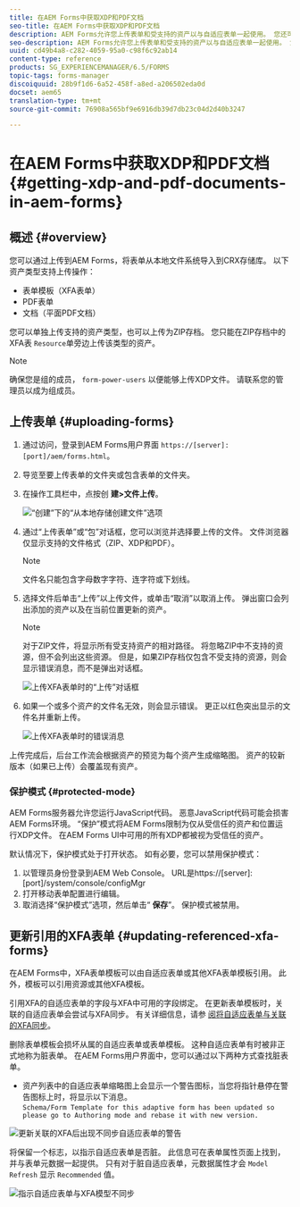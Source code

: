 ```yaml
---
title: 在AEM Forms中获取XDP和PDF文档
seo-title: 在AEM Forms中获取XDP和PDF文档
description: AEM Forms允许您上传表单和受支持的资产以与自适应表单一起使用。 您还可以批量上传表单和相关资源作为ZIP。
seo-description: AEM Forms允许您上传表单和受支持的资产以与自适应表单一起使用。 您还可以批量上传表单和相关资源作为ZIP。
uuid: cd49b4a8-c282-4059-95a0-c98f6c92ab14
content-type: reference
products: SG_EXPERIENCEMANAGER/6.5/FORMS
topic-tags: forms-manager
discoiquuid: 28b9f1d6-6a52-458f-a8ed-a206502eda0d
docset: aem65
translation-type: tm+mt
source-git-commit: 76908a565bf9e6916db39d7db23c04d2d40b3247

---
```



# 在AEM Forms中获取XDP和PDF文档{#getting-xdp-and-pdf-documents-in-aem-forms}

## 概述 {#overview}

您可以通过上传到AEM Forms，将表单从本地文件系统导入到CRX存储库。 以下资产类型支持上传操作：

* 表单模板（XFA表单）
* PDF表单
* 文档（平面PDF文档）

您可以单独上传支持的资产类型，也可以上传为ZIP存档。 您只能在ZIP存档中的XFA表 `Resource`单旁边上传该类型的资产。

>[!NOTE]
>
>确保您是组的成员， `form-power-users` 以便能够上传XDP文件。 请联系您的管理员以成为组成员。

## 上传表单 {#uploading-forms}

1. 通过访问，登录到AEM Forms用户界面 `https://[server]:[port]/aem/forms.html`。
1. 导览至要上传表单的文件夹或包含表单的文件夹。
1. 在操作工具栏中，点按创 **建>文件上传**。

   ![“创建”下的“从本地存储创建文件”选项](assets/step.png)

1. 通过“上传表单”或“包”对话框，您可以浏览并选择要上传的文件。 文件浏览器仅显示支持的文件格式（ZIP、XDP和PDF）。

   >[!NOTE]
   >
   >文件名只能包含字母数字字符、连字符或下划线。

1. 选择文件后单击“上传”以上传文件，或单击“取消”以取消上传。 弹出窗口会列出添加的资产以及在当前位置更新的资产。

   >[!NOTE]
   >
   >对于ZIP文件，将显示所有受支持资产的相对路径。 将忽略ZIP中不支持的资源，但不会列出这些资源。 但是，如果ZIP存档仅包含不受支持的资源，则会显示错误消息，而不是弹出对话框。

   ![上传XFA表单时的“上传”对话框](assets/upload-scr.png)

1. 如果一个或多个资产的文件名无效，则会显示错误。 更正以红色突出显示的文件名并重新上传。

   ![上传XFA表单时的错误消息](assets/upload-scr-err.png)

上传完成后，后台工作流会根据资产的预览为每个资产生成缩略图。 资产的较新版本（如果已上传）会覆盖现有资产。

### 保护模式 {#protected-mode}

AEM Forms服务器允许您运行JavaScript代码。 恶意JavaScript代码可能会损害AEM Forms环境。 “保护”模式将AEM Forms限制为仅从受信任的资产和位置运行XDP文件。 在AEM Forms UI中可用的所有XDP都被视为受信任的资产。

默认情况下，保护模式处于打开状态。 如有必要，您可以禁用保护模式：

1. 以管理员身份登录到AEM Web Console。 URL是https://[server]:[port]/system/console/configMgr
1. 打开移动表单配置进行编辑。
1. 取消选择“保护模式”选项，然后单击“ **保存**”。 保护模式被禁用。

## 更新引用的XFA表单 {#updating-referenced-xfa-forms}

在AEM Forms中，XFA表单模板可以由自适应表单或其他XFA表单模板引用。 此外，模板可以引用资源或其他XFA模板。

引用XFA的自适应表单的字段与XFA中可用的字段绑定。 在更新表单模板时，关联的自适应表单会尝试与XFA同步。 有关详细信息，请参 [阅将自适应表单与关联的XFA同步](../../forms/using/synchronizing-adaptive-forms-xfa.md)。

删除表单模板会损坏从属的自适应表单或表单模板。 这种自适应表单有时被非正式地称为脏表单。 在AEM Forms用户界面中，您可以通过以下两种方式查找脏表单。

* 资产列表中的自适应表单缩略图上会显示一个警告图标，当您将指针悬停在警告图标上时，将显示以下消息。\
   `Schema/Form Template for this adaptive form has been updated so please go to Authoring mode and rebase it with new version.`

![更新关联的XFA后出现不同步自适应表单的警告](assets/dirtyaf.png)

将保留一个标志，以指示自适应表单是否脏。 此信息可在表单属性页面上找到，并与表单元数据一起提供。 只有对于脏自适应表单，元数据属性才会 `Model Refresh` 显示 `Recommended` 值。

![指示自适应表单与XFA模型不同步](assets/model-refresh.png)

